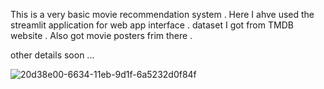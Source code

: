 
This is a very basic movie recommendation system . Here I ahve used the streamlit application for web app interface . 
dataset I got from TMDB website . Also got movie posters frim there . 

other details soon ...

![20d38e00-6634-11eb-9d1f-6a5232d0f84f](https://github.com/captainprice27/ml_stuffs/assets/128576227/b3556894-502b-46ec-8484-1719624844be)

